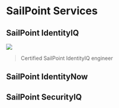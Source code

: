 
# SailPoint Services


## SailPoint IdentityIQ




<img src="/images/sailpoint-dashboard.png" />


> Certified SailPoint IdentityIQ engineer


## SailPoint IdentityNow



## SailPoint SecurityIQ
